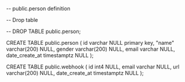 -- public.person definition

-- Drop table

-- DROP TABLE public.person;

CREATE TABLE public.person (
	id  varchar NULL primary key,
	"name" varchar(200) NULL,
	gender varchar(200) NULL,
    email varchar NULL,
	date_create_at timestamptz NULL
);

CREATE TABLE public.webhook (
	id int4 NULL,
    email varchar NULL,
    url varchar(200) NULL,
	date_create_at timestamptz NULL
);


